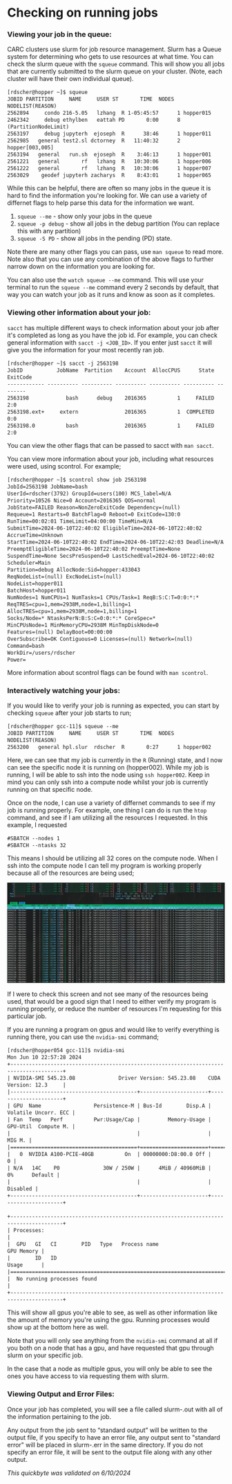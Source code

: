 # Checking on running jobs

### Viewing your job in the queue:

CARC clusters use slurm for job resource management. Slurm has a Queue system for determining who gets to use resources at what time. You can check the slurm queue with the `squeue` command. This will show you all jobs that are currently submitted to the slurm queue on your cluster. (Note, each cluster will have their own individual queue).

    [rdscher@hopper ~]$ squeue
    JOBID PARTITION     NAME     USER ST       TIME  NODES NODELIST(REASON)
    2562894     condo 216-5.05   lzhang  R 1-05:45:57      1 hopper015
    2462342     debug ethylben   eattah PD       0:00      8 (PartitionNodeLimit)
    2563197     debug jupyterh  ejoseph  R      38:46      1 hopper011
    2562985   general test2.sl dctorney  R   11:40:32      2 hopper[003,005]
    2563194   general   run.sh  ejoseph  R    3:46:13      1 hopper001
    2561221   general       rf   lzhang  R   10:30:06      1 hopper006
    2561222   general       rf   lzhang  R   10:30:06      1 hopper007
    2563029    geodef jupyterh zacharys  R    8:43:01      1 hopper065

While this can be helpful, there are often so many jobs in the queue it is hard to find the information you're looking for. We can use a variety of differnet flags to help parse this data for the information we want. 

1) `squeue --me` - show only your jobs in the queue
2) `squeue -p debug` - show all jobs in the debug partition (You can replace this with any partition)
3) `squeue -S PD` - show all jobs in the pending (PD) state.

Note there are many other flags you can pass, use `man squeue` to read more. Note also that you can use any combination of the above flags to further narrow down on the information you are looking for. 

You can also use the `watch squeue --me` command. This will use your terminal to run the `squeue --me` command every 2 seconds by default, that way you can watch your job as it runs and know as soon as it completes.


### Viewing other information about your job:

`sacct` has multiple different ways to check information about your job after it's completed as long as you have the job id. For example, you can check general information with `sacct -j <JOB_ID>`. If you enter just `sacct` it will give you the information for your most recently ran job.

    [rdscher@hopper ~]$ sacct -j 2563198
    JobID           JobName  Partition    Account  AllocCPUS      State ExitCode
    ------------ ---------- ---------- ---------- ---------- ---------- --------
    2563198            bash      debug    2016365          1     FAILED      2:0
    2563198.ext+     extern               2016365          1  COMPLETED      0:0
    2563198.0          bash               2016365          1     FAILED      2:0

You can view the other flags that can be passed to sacct with `man sacct`.

You can view more information about your job, including what resources were used, using scontrol. For example;

    [rdscher@hopper ~]$ scontrol show job 2563198
    JobId=2563198 JobName=bash
    UserId=rdscher(3792) GroupId=users(100) MCS_label=N/A
    Priority=10526 Nice=0 Account=2016365 QOS=normal
    JobState=FAILED Reason=NonZeroExitCode Dependency=(null)
    Requeue=1 Restarts=0 BatchFlag=0 Reboot=0 ExitCode=130:0
    RunTime=00:02:01 TimeLimit=04:00:00 TimeMin=N/A
    SubmitTime=2024-06-10T22:40:02 EligibleTime=2024-06-10T22:40:02
    AccrueTime=Unknown
    StartTime=2024-06-10T22:40:02 EndTime=2024-06-10T22:42:03 Deadline=N/A
    PreemptEligibleTime=2024-06-10T22:40:02 PreemptTime=None
    SuspendTime=None SecsPreSuspend=0 LastSchedEval=2024-06-10T22:40:02 Scheduler=Main
    Partition=debug AllocNode:Sid=hopper:433043
    ReqNodeList=(null) ExcNodeList=(null)
    NodeList=hopper011
    BatchHost=hopper011
    NumNodes=1 NumCPUs=1 NumTasks=1 CPUs/Task=1 ReqB:S:C:T=0:0:*:*
    ReqTRES=cpu=1,mem=2938M,node=1,billing=1
    AllocTRES=cpu=1,mem=2938M,node=1,billing=1
    Socks/Node=* NtasksPerN:B:S:C=0:0:*:* CoreSpec=*
    MinCPUsNode=1 MinMemoryCPU=2938M MinTmpDiskNode=0
    Features=(null) DelayBoot=00:00:00
    OverSubscribe=OK Contiguous=0 Licenses=(null) Network=(null)
    Command=bash
    WorkDir=/users/rdscher
    Power=

More information about scontrol flags can be found with `man scontrol`.

### Interactively watching your jobs:

If you would like to verify your job is running as expected, you can start by checking `squeue` after your job starts to run;

    [rdscher@hopper gcc-11]$ squeue --me
    JOBID PARTITION     NAME     USER ST       TIME  NODES NODELIST(REASON)
    2563200   general hpl.slur  rdscher  R       0:27      1 hopper002

Here, we can see that my job is currently in the `R` (Running) state, and I now can see the specific node it is running on (hopper002). While my job is running, I will be able to ssh into the node using `ssh hopper002`. Keep in mind you can only ssh into a compute node whilst your job is currently running on that specific node. 

Once on the node, I can use a variety of differnet commands to see if my job is running properly. For example, one thing I can do is run the `htop` command, and see if I am utilizing all the resources I requested. In this example, I requested

    #SBATCH --nodes 1
    #SBATCH --ntasks 32

This means I should be utilizing all 32 cores on the compute node. When I ssh into the compute node I can tell my program is working properly because all of the resources are being used;

![](checking_on_running_jobs-img1.png)

If I were to check this screen and not see many of the resources being used, that would be a good sign that I need to either verify my program is running properly, or reduce the number of resources I'm requesting for this particular job.

If you are running a program on gpus and would like to verify everything is running there, you can use the `nvidia-smi` command;

    [rdscher@hopper054 gcc-11]$ nvidia-smi
    Mon Jun 10 22:57:28 2024
    +---------------------------------------------------------------------------------------+
    | NVIDIA-SMI 545.23.08              Driver Version: 545.23.08    CUDA Version: 12.3     |
    |-----------------------------------------+----------------------+----------------------+
    | GPU  Name                 Persistence-M | Bus-Id        Disp.A | Volatile Uncorr. ECC |
    | Fan  Temp   Perf          Pwr:Usage/Cap |         Memory-Usage | GPU-Util  Compute M. |
    |                                         |                      |               MIG M. |
    |=========================================+======================+======================|
    |   0  NVIDIA A100-PCIE-40GB          On  | 00000000:D8:00.0 Off |                    0 |
    | N/A   14C    P0              30W / 250W |      4MiB / 40960MiB |      0%      Default |
    |                                         |                      |             Disabled |
    +-----------------------------------------+----------------------+----------------------+

    +---------------------------------------------------------------------------------------+
    | Processes:                                                                            |
    |  GPU   GI   CI        PID   Type   Process name                            GPU Memory |
    |        ID   ID                                                             Usage      |
    |=======================================================================================|
    |  No running processes found                                                           |
    +---------------------------------------------------------------------------------------+

This will show all gpus you're able to see, as well as other information like the amount of memory you're using the gpu. Running processes would show up at the bottom here as well. 

Note that you will only see anything from the `nvidia-smi` command at all if you both on a node that has a gpu, and have requested that gpu through slurm on your specific job. 

In the case that a node as multiple gpus, you will only be able to see the ones you have access to via requesting them with slurm. 
 
### Viewing Output and Error Files:

Once your job has completed, you will see a file called slurm-<job-id>.out with all of the information pertaining to the job. 

Any output from the job sent to “standard output” will be written to the output file, if you specify to have an error file, any output sent to "standard error" will be placed in slurm-<job-id>.err in the same directory. If you do not specify an error file, it will be sent to the output file along with any other output.

*This quickbyte was validated on 6/10/2024*